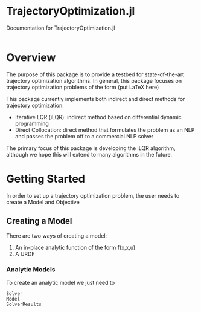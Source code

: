 # TrajectoryOptimization.jl

Documentation for TrajectoryOptimization.jl

```@contents
```

# Overview
The purpose of this package is to provide a testbed for state-of-the-art trajectory optimization algorithms. In general, this package focuses on trajectory optimization problems of the form
(put LaTeX here)

This package currently implements both indirect and direct methods for trajectory optimization:
* Iterative LQR (iLQR): indirect method based on differential dynamic programming
* Direct Collocation: direct method that formulates the problem as an NLP and passes the problem off to a commercial NLP solver

The primary focus of this package is developing the iLQR algorithm, although we hope this will extend to many algorithms in the future.


# Getting Started
In order to set up a trajectory optimization problem, the user needs to create a Model and Objective

## Creating a Model
There are two ways of creating a model:
1) An in-place analytic function of the form f(ẋ,x,u)
2) A URDF

### Analytic Models
To create an analytic model we just need to 

```@docs
Solver
Model
SolverResults
```
